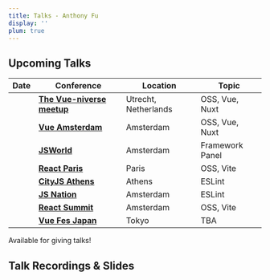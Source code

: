 ```yaml
---
title: Talks - Anthony Fu
display: ''
plum: true
---
```


<SubNav />

## Upcoming Talks

| Date                          | Conference                                                                                           | Location             | Topic           |
| ----------------------------- | ---------------------------------------------------------------------------------------------------- | -------------------- | --------------- |
| <TalkDate date="2024-02-27"/> | [**The Vue-niverse meetup**](https://www.meetup.com/nl-NL/coven-of-wisdom-utrecht/events/298711260/) | Utrecht, Netherlands | OSS, Vue, Nuxt  |
| <TalkDate date="2024-02-29"/> | [**Vue Amsterdam**](https://vuejs.amsterdam/)                                                        | Amsterdam            | OSS, Vue, Nuxt  |
| <TalkDate date="2024-03-1"/>  | [**JSWorld**](https://jsworldconference.com/)                                                        | Amsterdam            | Framework Panel |
| <TalkDate date="2024-03-22"/> | [**React Paris**](https://react.paris/)                                                              | Paris                | OSS, Vite       |
| <TalkDate date="2024-06-06"/> | [**CityJS Athens**](https://greece.cityjsconf.org/)                                                  | Athens               | ESLint          |
| <TalkDate date="2024-06-13"/> | [**JS Nation**](https://jsnation.com/)                                                               | Amsterdam            | ESLint          |
| <TalkDate date="2024-06-14"/> | [**React Summit**](https://reactsummit.com/)                                                         | Amsterdam            | OSS, Vite       |
| <TalkDate date="2024-12-19"/> | [**Vue Fes Japan**](https://vuefes.jp/)                                                              | Tokyo                | TBA             |

<div slide-enter>
  <div i-ri:presentation-line mr-1 />
  <RouterLink to="/giving-talks" op50>Available for giving talks!</RouterLink>
</div>

<h2 important="mb--4 mt-15">Talk Recordings & Slides</h2>

<ListPosts type="talk" :extra="frontmatter.items" />
